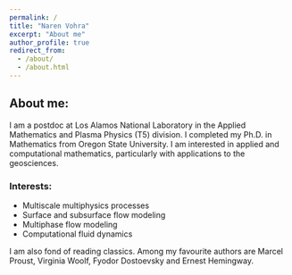 ```yaml
---
permalink: /
title: "Naren Vohra"
excerpt: "About me"
author_profile: true
redirect_from: 
  - /about/
  - /about.html
---
```

## About me:

I am a postdoc at Los Alamos National Laboratory in the Applied Mathematics and Plasma Physics (T5) division. I completed my Ph.D. in Mathematics from Oregon State University. I am interested in applied and computational mathematics, particularly with applications to the geosciences.

### Interests: 
- Multiscale multiphysics processes
- Surface and subsurface flow modeling
- Multiphase flow modeling
- Computational fluid dynamics

I am also fond of reading classics. Among my favourite authors are Marcel Proust, Virginia Woolf, Fyodor Dostoevsky and Ernest Hemingway.
